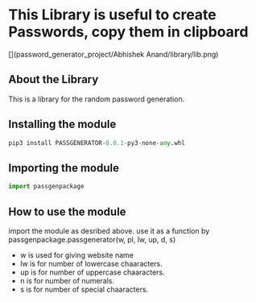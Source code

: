 # This Library is useful to create Passwords, copy them in clipboard

[](password_generator_project/Abhishek Anand/library/lib.png)

## About the Library

This is a library for the random password generation.


## Installing the module

```python
pip3 install PASSGENERATOR-0.0.1-py3-none-any.whl
```

## Importing the module
```python
import passgenpackage
```
## How to use the module

import the module as desribed above.
use it as a function by passgenpackage.passgenerator(w, pl, lw, up, d, s)

- w is used for giving website name
- lw is for number of lowercase chaaracters.
- up is for number of uppercase chaaracters.
- n is for number of numerals.
- s is for number of special chaaracters.
